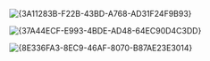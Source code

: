 ![{3A11283B-F22B-43BD-A768-AD31F24F9B93}](https://github.com/user-attachments/assets/561cdf68-4744-412a-90b7-38bad371f512)


![{37A44ECF-E993-4BDE-AD48-64EC90D4C3DD}](https://github.com/user-attachments/assets/e29f6a42-16bc-4a4a-a515-3f58f13764fe)

![{8E336FA3-8EC9-46AF-8070-B87AE23E3014}](https://github.com/user-attachments/assets/9261dfef-8814-47bc-a713-3538b675cf29)

